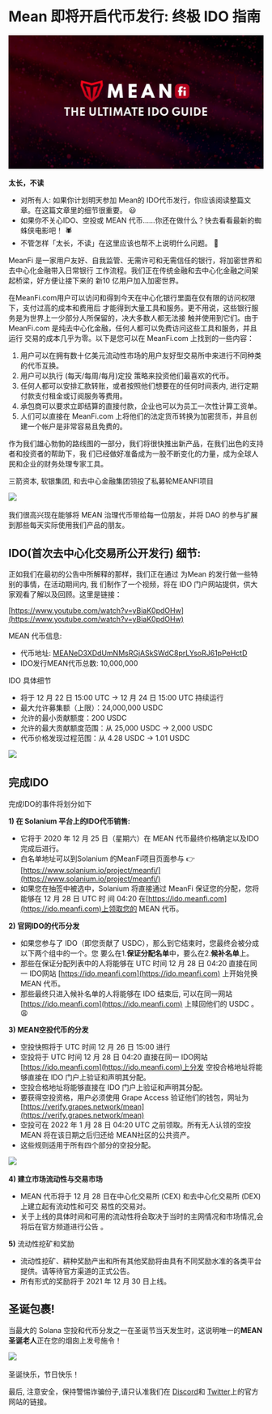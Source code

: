 # Mean 即将开启代币发行: 终极 IDO 指南

![](<.gitbook/assets/image (2).png>)

**太长，不读**

* 对所有人: 如果你计划明天参加 Mean的 IDO代币发行，你应该阅读整篇文章。在这篇文章里的细节很重要。 😃
* 如果你不关心IDO、空投或 MEAN 代币……你还在做什么？快去看看最新的蜘蛛侠电影吧！ 🕷️
* 不管怎样「太长，不读」在这里应该也帮不上说明什么问题。 🤪

MeanFi 是一家用户友好、自我监管、无需许可和无需信任的银行，将加密世界和去中心化金融带入日常银行 工作流程。我们正在传统金融和去中心化金融之间架起桥梁，好方便让接下来的 新10 亿用户加入加密世界。

在MeanFi.com用户可以访问和得到今天在中心化银行里面在仅有限的访问权限下，支付过高的成本和费用后 才能得到大量工具和服务。更不用说，这些银行服务是为世界上一少部分人所保留的，决大多数人都无法接 触并使用到它们。由于 MeanFi.com 是纯去中心化金融，任何人都可以免费访问这些工具和服务，并且运行 交易的成本几乎为零。以下是您可以在 MeanFi.com 上找到的一些内容：

1. 用户可以在拥有数十亿美元流动性市场的用户友好型交易所中来进行不同种类的代币互换。
2. 用户可以执行 (每天/每周/每月)定投 策略来投资他们最喜欢的代币。
3. 任何人都可以安排汇款转账，或者按照他们想要在的任何时间表内, 进行定期付款支付租金或订阅服务等费用。
4. 承包商可以要求立即结算的直接付款，企业也可以为员工一次性计算工资单。
5. 人们可以直接在 MeanFi.com 上将他们的法定货币转换为加密货币，并且创建一个帐户是非常容易且免费的。

作为我们雄心勃勃的路线图的一部分，我们将很快推出新产品，在我们出色的支持者和投资者的帮助下，我 们已经做好准备成为一股不断变化的力量，成为全球人民和企业的财务处理专家工具。

三箭资本, 软银集团, 和去中心金融集团领投了私募轮MEANFI项目

![](https://miro.medium.com/max/700/0\*-HZy74Fn5H4ZzgyO)

我们很高兴现在能够将 MEAN 治理代币带给每一位朋友，并将 DAO 的参与扩展到那些每天实际使用我们产品的朋友。

## IDO(首次去中心化交易所公开发行) 细节: <a href="#325d" id="325d"></a>

正如我们在最初的公告中所解释的那样，我们正在通过 为Mean 的发行做一些特别的事情，在活动期间内, 我 们制作了一个视频，将在 IDO 门户网站提供，供大家观看了解以及回顾。这里是链接：

[https://www.youtube.com/watch?v=yBiaK0pdOHw](https://www.youtube.com/watch?v=yBiaK0pdOHw)

MEAN 代币信息:

* 代币地址: [MEANeD3XDdUmNMsRGjASkSWdC8prLYsoRJ61pPeHctD](https://explorer.solana.com/address/MEANeD3XDdUmNMsRGjASkSWdC8prLYsoRJ61pPeHctD)
* IDO发行MEAN代币总数: 10,000,000

IDO 具体细节

* 将于 12 月 22 日 15:00 UTC → 12 月 24 日 15:00 UTC 持续运行
* 最大允许募集额（上限）：24,000,000 USDC
* 允许的最小贡献额度：200 USDC
* 允许的最大贡献额度范围：从 25,000 USDC → 2,000 USDC
* 代币价格发现过程范围：从 4.28 USDC → 1.01 USDC

![](https://miro.medium.com/max/2000/0\*t8-KiWoD6NLQzxAJ)

## 完成IDO <a href="#2782" id="2782"></a>

完成IDO的事件将划分如下

**1) 在 Solanium 平台上的IDO代币销售:**

* 它将于 2020 年 12 月 25 日（星期六）在 MEAN 代币最终价格确定以及IDO 完成后进行。
* 白名单地址可以到Solanium 的MeanFi项目页面参与 👉 [https://www.solanium.io/project/meanfi/](https://www.solanium.io/project/meanfi/)
* 如果您在抽签中被选中，Solanium 将直接通过 MeanFi 保证您的分配，您将能够在 12 月 28 日 UTC 时 间 04:20 在[https://ido.meanfi.com](https://ido.meanfi.com)上领取您的 MEAN 代币。

**2) 官网IDO的代币分发**

* 如果您参与了 IDO（即您贡献了 USDC），那么到它结束时，您最终会被分成以下两个组中的一个。您 要么在1.**保证分配名单**中，要么在2.**候补名单**上。
* 那些在保证分配列表中的人将能够在 UTC 时间 12 月 28 日 04:20 直接在同一 IDO网站 [https://ido.meanfi.com](https://ido.meanfi.com) 上开始兑换 MEAN 代币。
* 那些最终只进入候补名单的人将能够在 IDO 结束后, 可以在同一网站 [https://ido.meanfi.com](https://ido.meanfi.com) 上赎回他们的 USDC 。😩

**3) MEAN空投代币的分发**

* 空投快照将于 UTC 时间 12 月 26 日 15:00 进行
* 空投将于 UTC 时间 12 月 28 日 04:20 直接在同一 IDO网站[https://ido.meanfi.com](https://ido.meanfi.com)上分发 空投合格地址将能够直接在 IDO 门户上验证和声明其分配。
* 空投合格地址将能够直接在 IDO 门户上验证和声明其分配。
* 要获得空投资格，用户必须使用 Grape Access 验证他们的钱包，网址为 [https://verify.grapes.network/mean](https://verify.grapes.network/mean)
* 空投可在 2022 年 1 月 28 日 04:20 UTC 之前领取。所有无人认领的空投 MEAN 将在该日期之后归还给 MEAN社区的公共资产。
* 这些规则适用于所有四个部分的空投分配。

![](https://miro.medium.com/max/700/0\*MpD8b5v0Drw0yz8s)

**4) 建立市场流动性与交易市场**

* MEAN 代币将于 12 月 28 日在中心化交易所 (CEX) 和去中心化交易所 (DEX) 上建立起有流动性和可交 易性的交易对。
* 关于上线的具体时间和可用的流动性将会取决于当时的主网情况和市场情况,会将后在官方频道进行公告 。

**5)** 流动性挖矿和奖励

* 流动性挖矿、耕种奖励产出和所有其他奖励将由具有不同奖励水准的各类平台提供。请等待官方渠道的正式公告。
* 所有形式的奖励将于 2021 年 12 月 30 日上线。

## 圣诞包裹! <a href="#cbc3" id="cbc3"></a>

当最大的 Solana 空投和代币分发之一在圣诞节当天发生时，这说明唯一的**MEAN圣诞老人**正在您的烟囱上发号施令！

![](https://miro.medium.com/max/700/1\*bHQMMXnHzQlledr5KDoJtg.png)

圣诞快乐，节日快乐！

最后, 注意安全，保持警惕诈骗份子,请只认准我们在 [Discord](http://discord.meanfi.com)和 [Twitter](https://twitter.com/meanfinance)上的官方网站的链接。

